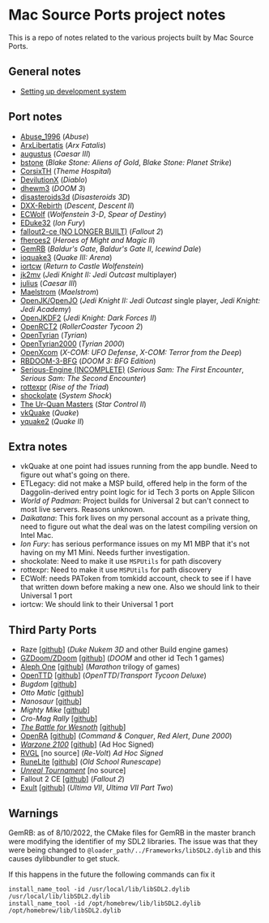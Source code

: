 # Mac Source Ports project notes

This is a repo of notes related to the various projects built by Mac Source Ports. 

## General notes
* [Setting up development system](setup.md)

## Port notes
* [Abuse_1996](Abuse_1996.md) (*Abuse*)
* [ArxLibertatis](ArxLibertatis.md) (*Arx Fatalis*)
* [augustus](augustus.md) (*Caesar III*)
* [bstone](bstone.md) (*Blake Stone: Aliens of Gold*, *Blake Stone: Planet Strike*)
* [CorsixTH](CorsixTH.md) (*Theme Hospital*)
* [DevilutionX](DevilutionX.md) (*Diablo*)
* [dhewm3](dhewm3.md) (*DOOM 3*)
* [disasteroids3d](disasteroids3d.md) (*Disasteroids 3D*)
* [DXX-Rebirth](DXX-Rebirth.md) (*Descent*, *Descent II*)
* [ECWolf](ECWolf.md) (*Wolfenstein 3-D*, *Spear of Destiny*)
* [EDuke32](EDuke32.md) (*Ion Fury*)
* [fallout2-ce (NO LONGER BUILT)](fallout2-ce.md) (*Fallout 2*)
* [fheroes2](fheroes2.md) (*Heroes of Might and Magic II*)
* [GemRB](GemRB.md) (*Baldur's Gate*, *Baldur's Gate II*, *Icewind Dale*)
* [ioquake3](ioquake3.md) (*Quake III: Arena*)
* [iortcw](iortcw.md) (*Return to Castle Wolfenstein*)
* [jk2mv](jk2mv.md) (*Jedi Knight II: Jedi Outcast* multiplayer)
* [julius](julius.md) (*Caesar III*)
* [Maelstrom](Maelstrom.md) (*Maelstrom*)
* [OpenJK/OpenJO](OpenJK.md) (*Jedi Knight II: Jedi Outcast* single player, *Jedi Knight: Jedi Academy*)
* [OpenJKDF2](OpenJKDF2.md) (*Jedi Knight: Dark Forces II*)
* [OpenRCT2](OpenRCT2.md) (*RollerCoaster Tycoon 2*)
* [OpenTyrian](OpenTyrian.md) (*Tyrian*)
* [OpenTyrian2000](OpenTyrian2000.md) (*Tyrian 2000*)
* [OpenXcom](OpenXcom.md) (*X-COM: UFO Defense*, *X-COM: Terror from the Deep*)
* [RBDOOM-3-BFG](RBDoom3BFG.md) (*DOOM 3: BFG Edition*)
* [Serious-Engine (INCOMPLETE)](Serious-Engine.md) (*Serious Sam: The First Encounter*, *Serious Sam: The Second Encounter*)
* [rottexpr](rottexpr.md) (*Rise of the Triad*)
* [shockolate](shockolate.md) (*System Shock*)
* [The Ur-Quan Masters](uqm.md) (*Star Control II*)
* [vkQuake](vkQuake.md) (*Quake*)
* [yquake2](yquake2.md) (*Quake II*)


## Extra notes
* vkQuake at one point had issues running from the app bundle. Need to figure out what's going on there. 
* ETLegacy: did not make a MSP build, offered help in the form of the Daggolin-derived entry point logic for id Tech 3 ports on Apple Silicon
* *World of Padman*: Project builds for Universal 2 but can't connect to most live servers. Reasons unknown.
* *Daikatana*: This fork lives on my personal account as a private thing, need to figure out what the deal was on the latest compiling version on Intel Mac. 
* *Ion Fury*: has serious performance issues on my M1 MBP that it's not having on my M1 Mini. Needs further investigation.
* shockolate: Need to make it use `MSPUtils` for path discovery
* rottexpr: Need to make it use `MSPUtils` for path discovery
* ECWolf: needs PAToken from tomkidd account, check to see if I have that written down before making a new one. Also we should link to their Universal 1 port
* iortcw: We should link to their Universal 1 port

## Third Party Ports
* Raze [[github](https://github.com/coelckers/Raze)] (*Duke Nukem 3D* and other Build engine games)
* [GZDoom/ZDoom](https://zdoom.org/) [[github](https://github.com/coelckers/gzdoom)] (*DOOM* and other id Tech 1 games)
* [Aleph One](https://alephone.lhowon.org/) [[github](https://github.com/Aleph-One-Marathon)] (*Marathon* trilogy of games)
* [OpenTTD](https://www.openttd.org/) [[github](https://github.com/OpenTTD/OpenTTD)] (*OpenTTD*/*Transport Tycoon Deluxe*)
* *Bugdom* [[github](https://github.com/jorio/Bugdom)]
* *Otto Matic* [[github](https://github.com/jorio/OttoMatic)]
* *Nanosaur* [[github](https://github.com/jorio/Nanosaur)]
* *Mighty Mike* [[github](https://github.com/jorio/MightyMike)] 
* *Cro-Mag Rally* [[github](https://github.com/jorio/CroMagRally)] 
* [*The Battle for Wesnoth*](https://www.wesnoth.org/) [[github](https://github.com/wesnoth/wesnoth)]
* [OpenRA](https://www.openra.net/) [[github](https://github.com/OpenRA/OpenRA)] (*Command & Conquer*, *Red Alert*, *Dune 2000*)
* [*Warzone 2100*](https://wz2100.net/) [[github](https://github.com/Warzone2100/warzone2100)] (Ad Hoc Signed)
* [RVGL](https://rvgl.org/) [no source] (*Re-Volt*) *Ad Hoc Signed*
* [RuneLite](https://runelite.net/) [[github](https://github.com/runelite)] (*Old School Runescape*)
* [*Unreal Tournament*](https://www.oldunreal.com/) [no source]
* Fallout 2 CE [[github](https://github.com/alexbatalov/fallout2-ce)] (*Fallout 2*)
* [Exult](http://exult.sourceforge.net/) [[github](http://prdownloads.sourceforge.net/exult/exult-1.8.tar.gz)] (*Ultima VII*, *Ultima VII Part Two*)

## Warnings
GemRB: as of 8/10/2022, the CMake files for GemRB in the master branch were modifying the identifier of my SDL2 libraries. The issue was that they were being changed to `@loader_path/../Frameworks/libSDL2.dylib` and this causes dylibbundler to get stuck. 

If this happens in the future the following commands can fix it

```
install_name_tool -id /usr/local/lib/libSDL2.dylib /usr/local/lib/libSDL2.dylib
install_name_tool -id /opt/homebrew/lib/libSDL2.dylib /opt/homebrew/lib/libSDL2.dylib
```